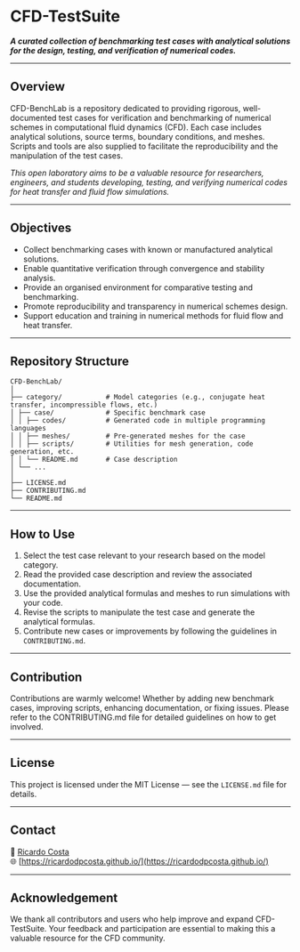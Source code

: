 # CFD-TestSuite

___A curated collection of benchmarking test cases with analytical solutions for the design, testing, and verification of numerical codes.___

---

## Overview

CFD-BenchLab is a repository dedicated to providing rigorous, well-documented test cases for verification and benchmarking of numerical schemes in computational fluid dynamics (CFD). Each case includes analytical solutions, source terms, boundary conditions, and meshes. Scripts and tools are also supplied to facilitate the reproducibility and the manipulation of the test cases.

_This open laboratory aims to be a valuable resource for researchers, engineers, and students developing, testing, and verifying numerical codes for heat transfer and fluid flow simulations._

---

## Objectives

- Collect benchmarking cases with known or manufactured analytical solutions.
- Enable quantitative verification through convergence and stability analysis.
- Provide an organised environment for comparative testing and benchmarking.
- Promote reproducibility and transparency in numerical schemes design.
- Support education and training in numerical methods for fluid flow and heat transfer.

---

## Repository Structure

```
CFD-BenchLab/
│
├── category/           # Model categories (e.g., conjugate heat transfer, incompressible flows, etc.)
│ ├── case/             # Specific benchmark case
│ │ ├── codes/          # Generated code in multiple programming languages
│ │ ├── meshes/         # Pre-generated meshes for the case
│ │ ├── scripts/        # Utilities for mesh generation, code generation, etc.
│ │ └── README.md       # Case description
│ └── ...
│
├── LICENSE.md
├── CONTRIBUTING.md
└── README.md

```

---

## How to Use

1. Select the test case relevant to your research based on the model category.
2. Read the provided case description and review the associated documentation.
3. Use the provided analytical formulas and meshes to run simulations with your code.
4. Revise the scripts to manipulate the test case and generate the analytical formulas.
5. Contribute new cases or improvements by following the guidelines in `CONTRIBUTING.md`.

---

## Contribution

Contributions are warmly welcome! Whether by adding new benchmark cases, improving scripts, enhancing documentation, or fixing issues.
Please refer to the CONTRIBUTING.md file for detailed guidelines on how to get involved.

---

## License

This project is licensed under the MIT License — see the `LICENSE.md` file for details.

---

## Contact

📧 [Ricardo Costa](mailto:rcosta\@dep.uminho.pt)  
🌐 [https://ricardodpcosta.github.io/](https://ricardodpcosta.github.io/)  

---

## Acknowledgement

We thank all contributors and users who help improve and expand CFD-TestSuite. Your feedback and participation are essential to making this a valuable resource for the CFD community.

